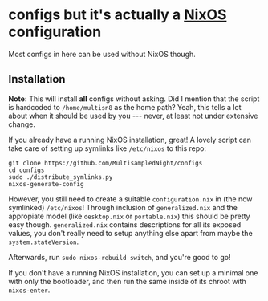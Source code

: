 # configs but it's actually a [NixOS](https://nixos.org) configuration

Most configs in here can be used without NixOS though.

## Installation

**Note:** This will install **all** configs without asking. Did I mention that the script is hardcoded to `/home/multisn8` as the home path? Yeah, this tells a lot about when it should be used by you --- never, at least not under extensive change.

If you already have a running NixOS installation, great! A lovely script can take care of setting up symlinks like `/etc/nixos` to this repo:

```console
git clone https://github.com/MultisampledNight/configs
cd configs
sudo ./distribute_symlinks.py
nixos-generate-config
```

However, you still need to create a suitable `configuration.nix` in (the now symlinked) `/etc/nixos`! Through inclusion of `generalized.nix` and the appropiate model (like `desktop.nix` or `portable.nix`) this should be pretty easy though. `generalized.nix` contains descriptions for all its exposed values, you don't really need to setup anything else apart from maybe the `system.stateVersion`.

Afterwards, run `sudo nixos-rebuild switch`, and you're good to go!

If you don't have a running NixOS installation, you can set up a minimal one with only the bootloader, and then run the same inside of its chroot with `nixos-enter`.

